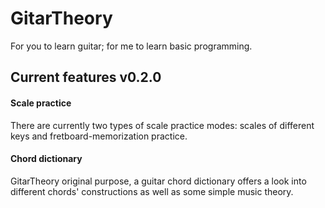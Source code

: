 # GitarTheory
For you to learn guitar; for me to learn basic programming.

## Current features v0.2.0

#### Scale practice
There are currently two types of scale practice modes: scales of different keys and fretboard-memorization practice.

#### Chord dictionary
GitarTheory original purpose, a guitar chord dictionary offers a look into different chords' constructions as well as some simple music theory.
